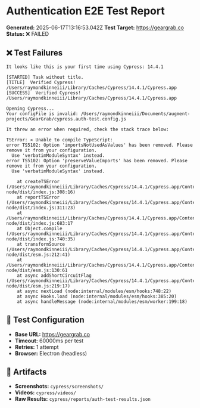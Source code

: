 # Authentication E2E Test Report

**Generated:** 2025-06-17T13:16:53.042Z
**Test Target:** https://geargrab.co
**Status:** ❌ FAILED

## ❌ Test Failures

```
It looks like this is your first time using Cypress: 14.4.1

[STARTED] Task without title.
[TITLE]  Verified Cypress!       /Users/raymondkinneiii/Library/Caches/Cypress/14.4.1/Cypress.app
[SUCCESS]  Verified Cypress!       /Users/raymondkinneiii/Library/Caches/Cypress/14.4.1/Cypress.app

Opening Cypress...
Your configFile is invalid: /Users/raymondkinneiii/Documents/augment-projects/GearGrab/cypress.auth-test.config.js

It threw an error when required, check the stack trace below:

TSError: ⨯ Unable to compile TypeScript:
error TS5102: Option 'importsNotUsedAsValues' has been removed. Please remove it from your configuration.
  Use 'verbatimModuleSyntax' instead.
error TS5102: Option 'preserveValueImports' has been removed. Please remove it from your configuration.
  Use 'verbatimModuleSyntax' instead.

    at createTSError (/Users/raymondkinneiii/Library/Caches/Cypress/14.4.1/Cypress.app/Contents/Resources/app/node_modules/ts-node/dist/index.js:308:16)
    at reportTSError (/Users/raymondkinneiii/Library/Caches/Cypress/14.4.1/Cypress.app/Contents/Resources/app/node_modules/ts-node/dist/index.js:311:23)
    at /Users/raymondkinneiii/Library/Caches/Cypress/14.4.1/Cypress.app/Contents/Resources/app/node_modules/ts-node/dist/index.js:683:17
    at Object.compile (/Users/raymondkinneiii/Library/Caches/Cypress/14.4.1/Cypress.app/Contents/Resources/app/node_modules/ts-node/dist/index.js:740:35)
    at transformSource (/Users/raymondkinneiii/Library/Caches/Cypress/14.4.1/Cypress.app/Contents/Resources/app/node_modules/ts-node/dist/esm.js:212:41)
    at /Users/raymondkinneiii/Library/Caches/Cypress/14.4.1/Cypress.app/Contents/Resources/app/node_modules/ts-node/dist/esm.js:130:61
    at async addShortCircuitFlag (/Users/raymondkinneiii/Library/Caches/Cypress/14.4.1/Cypress.app/Contents/Resources/app/node_modules/ts-node/dist/esm.js:219:17)
    at async nextLoad (node:internal/modules/esm/hooks:748:22)
    at async Hooks.load (node:internal/modules/esm/hooks:385:20)
    at async handleMessage (node:internal/modules/esm/worker:199:18)

```

## 🔧 Test Configuration

- **Base URL:** https://geargrab.co
- **Timeout:** 60000ms per test
- **Retries:** 1 attempt
- **Browser:** Electron (headless)

## 📁 Artifacts

- **Screenshots:** `cypress/screenshots/`
- **Videos:** `cypress/videos/`
- **Raw Results:** `cypress/reports/auth-test-results.json`
